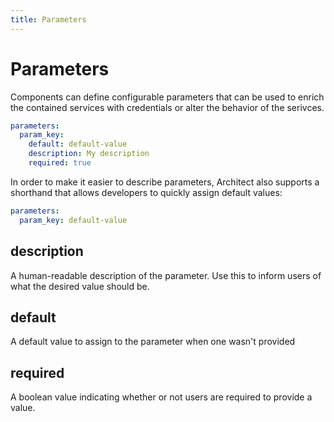 ```yaml
---
title: Parameters
---
```


# Parameters

Components can define configurable parameters that can be used to enrich the contained services with credentials or alter the behavior of the serivces.

```yaml
parameters:
  param_key:
    default: default-value
    description: My description
    required: true
```

In order to make it easier to describe parameters, Architect also supports a shorthand that allows developers to quickly assign default values:

```yaml
parameters:
  param_key: default-value
```

## description

A human-readable description of the parameter. Use this to inform users of what the desired value should be.

## default

A default value to assign to the parameter when one wasn't provided

## required

A boolean value indicating whether or not users are required to provide a value.
